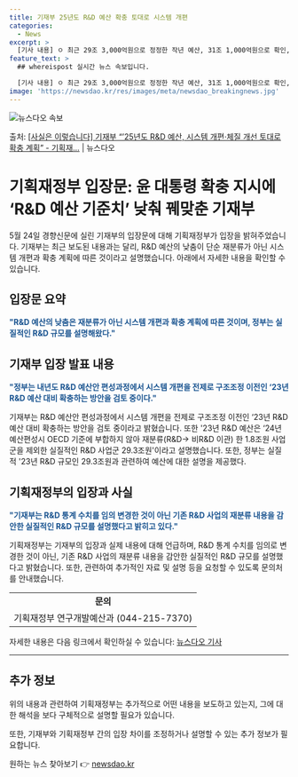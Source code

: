 ```yaml
---
title: 기재부 25년도 R&D 예산 확충 토대로 시스템 개편
categories:
  - News
excerpt: >
  [기사 내용] ㅇ 최근 29조 3,000억원으로 정정한 작년 예산, 31조 1,000억원으로 확인, 역대급 …
feature_text: >
  ## whereispost 실시간 뉴스 속보입니다.

  [기사 내용] ㅇ 최근 29조 3,000억원으로 정정한 작년 예산, 31조 1,000억원으로 확인, 역대급 …
image: 'https://newsdao.kr/res/images/meta/newsdao_breakingnews.jpg'
---
```


![뉴스다오 속보](https://newsdao.kr/res/images/meta/newsdao_breakingnews.jpg)

<p>출처: <a href="https://newsdao.kr/3912" rel="dofollow">[사실은 이렇습니다] 기재부 “’25년도 R&D 예산, 시스템 개편·체질 개선 토대로 확충 계획” - 기획재…</a> | 뉴스다오</p>

<h1>기획재정부 입장문: 윤 대통령 확충 지시에 ‘R&D 예산 기준치’ 낮춰 꿰맞춘 기재부</h1>
<p data-ke-size="size16"></p>
<p>5월 24일 경향신문에 실린 기재부의 입장문에 대해 기획재정부가 입장을 밝혀주었습니다. 기재부는 최근 보도된 내용과는 달리, R&D 예산의 낮춤이 단순 재분류가 아닌 시스템 개편과 확충 계획에 따른 것이라고 설명했습니다. 아래에서 자세한 내용을 확인할 수 있습니다.</p>

<h2 data-ke-size="size26">입장문 요약</h2>
<p><b><span style="color: #1a5490;">"R&D 예산의 낮춤은 재분류가 아닌 시스템 개편과 확충 계획에 따른 것이며, 정부는 실질적인 R&D 규모를 설명해왔다."</span></b></p>

<h2 data-ke-size="size26">기재부 입장 발표 내용</h2>
<p><b><span style="color: #1a5490;">"정부는 내년도 R&D 예산안 편성과정에서 시스템 개편을 전제로 구조조정 이전인 ‘23년 R&D 예산 대비 확충하는 방안을 검토 중이다."</span></b></p>
<p>기재부는 R&D 예산안 편성과정에서 시스템 개편을 전제로 구조조정 이전인 ‘23년 R&D 예산 대비 확충하는 방안을 검토 중이라고 밝혔습니다. 또한 '23년 R&D 예산은 ‘24년 예산편성시 OECD 기준에 부합하지 않아 재분류(R&D→ 비R&D 이관) 한 1.8조원 사업군을 제외한 실질적인 R&D 사업군 29.3조원'이라고 설명했습니다. 또한, 정부는 실질적 '23년 R&D 규모인 29.3조원과 관련하여 예산에 대한 설명을 제공했다.</p> 

<h2 data-ke-size="size26">기획재정부의 입장과 사실</h2>
<p><b><span style="color: #1a5490;">"기재부는 R&D 통계 수치를 임의 변경한 것이 아닌 기존 R&D 사업의 재분류 내용을 감안한 실질적인 R&D 규모를 설명했다고 밝히고 있다."</span></b></p>
<p>기획재정부는 기재부의 입장과 실제 내용에 대해 언급하며, R&D 통계 수치를 임의로 변경한 것이 아닌, 기존 R&D 사업의 재분류 내용을 감안한 실질적인 R&D 규모를 설명했다고 밝혔습니다. 또한, 관련하여 추가적인 자료 및 설명 등을 요청할 수 있도록 문의처를 안내했습니다.</p>

<table>
  <tr>
    <td style="text-align: center; height: 17px;"><b>문의</b></td>
  </tr>
  <tr>
    <td style="text-align: center; height: 17px;">기획재정부 연구개발예산과 (044-215-7370)</td>
  </tr>
</table>

<p>자세한 내용은 다음 링크에서 확인하실 수 있습니다: <a href="https://newsdao.kr/3912">뉴스다오 기사</a></p>
<p data-ke-size="size16"></p>
<hr>

<h2 data-ke-size="size26">추가 정보</h2>
<p>위의 내용과 관련하여 기획재정부는 추가적으로 어떤 내용을 보도하고 있는지, 그에 대한 해석을 보다 구체적으로 설명할 필요가 있습니다.</p>
<p>또한, 기재부와 기획재정부 간의 입장 차이를 조정하거나 설명할 수 있는 추가 정보가 필요합니다.</p> 

원하는 뉴스 찾아보기 👉 <a href="https://newsdao.kr" rel="dofollow">newsdao.kr</a>



